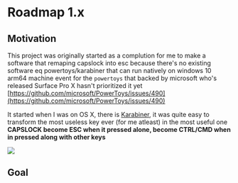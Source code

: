 # Roadmap 1.x

Motivation
----------

This project was originally started as a complution for me to make a software
that remaping capslock into esc because there's no existing software eq powertoys/karabiner that can run natively on windows 10 arm64 machine
event for the `powertoys` that backed by microsoft who's released Surface Pro X hasn't prioritized it yet
[https://github.com/microsoft/PowerToys/issues/490](https://github.com/microsoft/PowerToys/issues/490)

It started when I was on OS X, there is [Karabiner](https://karabiner-elements.pqrs.org/),
it was quite easy to transform the most useless key ever (for me atleast) in the most useful one
**CAPSLOCK become ESC when it pressed alone, become CTRL/CMD when in pressed along with other keys**

![](https://karabiner-elements.pqrs.org/docs/manual/configuration/configure-complex-modifications/images/karabiner-elements-complex-modifications-7@2x.png)

Goal
----
